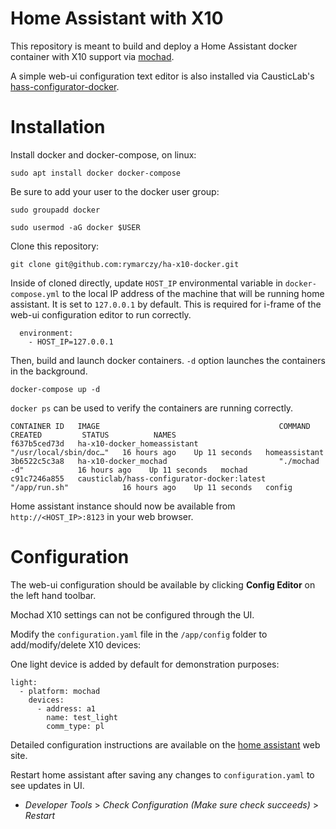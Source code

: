 # Home Assistant with X10

This repository is meant to build and deploy a Home Assistant docker container with X10 support via [mochad](https://github.com/bjonica/mochad). 

A simple web-ui configuration text editor is also installed via CausticLab's [hass-configurator-docker](https://github.com/CausticLab/hass-configurator-docker). 

# Installation

Install docker and docker-compose, on linux:
```
sudo apt install docker docker-compose
```
Be sure to add your user to the docker user group:
```
sudo groupadd docker

sudo usermod -aG docker $USER
```
Clone this repository:
```
git clone git@github.com:rymarczy/ha-x10-docker.git
```
Inside of cloned directly, update `HOST_IP` environmental variable in `docker-compose.yml` to the local IP address of the machine that will be running home assistant. It is set to `127.0.0.1` by default. This is required for i-frame of the web-ui configuration editor to run correctly. 
```
  environment:
    - HOST_IP=127.0.0.1
```
Then, build and launch docker containers. `-d` option launches the containers in the background. 
```
docker-compose up -d
```
`docker ps` can be used to verify the containers are running correctly.
```
CONTAINER ID   IMAGE                                        COMMAND                  CREATED         STATUS          NAMES
f637b5ced73d   ha-x10-docker_homeassistant                  "/usr/local/sbin/doc…"   16 hours ago    Up 11 seconds   homeassistant
3b6522c5c3a8   ha-x10-docker_mochad                         "./mochad -d"            16 hours ago    Up 11 seconds   mochad
c91c7246a855   causticlab/hass-configurator-docker:latest   "/app/run.sh"            16 hours ago    Up 11 seconds   config
```

Home assistant instance should now be available from `http://<HOST_IP>:8123` in your web browser.

# Configuration

The web-ui configuration should be available by clicking **Config Editor** on the left hand toolbar. 

Mochad X10 settings can not be configured through the UI.

Modify the `configuration.yaml` file in the `/app/config` folder to add/modify/delete X10 devices:

One light device is added by default for demonstration purposes:
```
light:
  - platform: mochad
    devices:
      - address: a1
        name: test_light
        comm_type: pl

```
Detailed configuration instructions are available on the [home assistant](https://www.home-assistant.io/integrations/mochad/) web site. 

Restart home assistant after saving any changes to `configuration.yaml` to see updates in UI.  

- *Developer Tools* > *Check Configuration (Make sure check succeeds)* > *Restart*